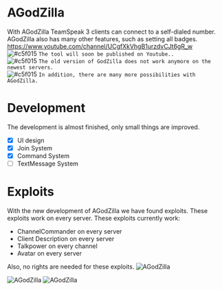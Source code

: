 # AGodZilla
With AGodZilla TeamSpeak 3 clients can connect to a self-dialed number. AGodZilla also has many other features, such as setting all badges.  
https://www.youtube.com/channel/UCgfXkVhgB1urzdvCJt6gR_w  
![#c5f015](https://placehold.it/15/c5f015/000000?text=+) `The tool will soon be published on Youtube..`  
![#c5f015](https://placehold.it/15/c5f015/000000?text=+) `The old version of GodZilla does not work anymore on the newest servers.`  
![#c5f015](https://placehold.it/15/c5f015/000000?text=+) `In addition, there are many more possibilities with AGodZilla.`  


# Development
The development is almost finished, only small things are improved.
- [x] UI design
- [x] Join System
- [x] Command System
- [ ] TextMessage System 

# Exploits

With the new development of AGodZilla we have found exploits. These exploits work on every server.
These exploits currently work:
- ChannelCommander on every server
- Client Description on every server
- Talkpower on every channel
- Avatar on every server  

Also, no rights are needed for these exploits.
![AGodZilla](https://files.catbox.moe/qfzaxg.png)

![AGodZilla](https://files.catbox.moe/du121t.png)
![AGodZilla](https://files.catbox.moe/lna1qs.png)
